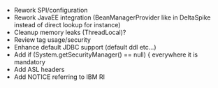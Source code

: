 * Rework SPI/configuration
* Rework JavaEE integration (BeanManagerProvider like in DeltaSpike instead of direct lookup for instance)
* Cleanup memory leaks (ThreadLocal)?
* Review tag usage/security
* Enhance default JDBC support (default ddl etc...)
* Add if (System.getSecurityManager() == null) { everywhere it is mandatory
* Add ASL headers
* Add NOTICE referring to IBM RI

